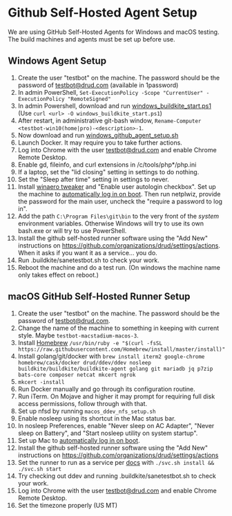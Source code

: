 # Github Self-Hosted Agent Setup

We are using GitHub Self-Hosted Agents for Windows and macOS testing. The build machines and agents must be set up before use.

## Windows Agent Setup

1. Create the user "testbot" on the machine. The password should be the password of testbot@drud.com (available in 1password)
2. In admin PowerShell, `Set-ExecutionPolicy -Scope "CurrentUser" -ExecutionPolicy "RemoteSigned"`
3. In admin Powershell, download and run [windows_buildkite_start.ps1](scripts/windows_buildkite_start.ps1) (Use `curl <url> -O windows_buildkite_start.ps1`)
4. After restart, in administrative git-bash window, `Rename-Computer <testbot-win10(home|pro)-<description>-1`.
5. Now download and run [windows_github_agent_setup.sh](scripts/windows_github_agent_setup.sh)
6. Launch Docker. It may require you to take further actions.
7. Log into Chrome with the user testbot@drud.com and enable Chrome Remote Desktop.
8. Enable gd, fileinfo, and curl extensions in /c/tools/php*/php.ini
9. If a laptop, set the "lid closing" setting in settings to do nothing.
10. Set the "Sleep after time" setting in settings to never.
11. Install [winaero tweaker](https://winaero.com/request.php?1796) and "Enable user autologin checkbox". Set up the machine to [automatically log in on boot](https://www.cnet.com/how-to/automatically-log-in-to-your-windows-10-pc/).  Then run netplwiz, provide the password for the main user, uncheck the "require a password to log in".
12. Add the path `C:\Program Files\git\bin` to the very front of the *system* environment variables. Otherwise Windows will try to use its own bash.exe or will try to use PowerShell.
13. Install the github self-hosted runner software using the "Add New" instructions on <https://github.com/organizations/drud/settings/actions>. When it asks if you want it as a service... you do.
14. Run .buildkite/sanetestbot.sh to check your work.
15. Reboot the machine and do a test run. (On windows the machine name only takes effect on reboot.)

## macOS GitHub Self-Hosted Runner Setup

1. Create the user "testbot" on the machine. The password should be the password of testbot@drud.com.
2. Change the name of the machine to something in keeping with current style. Maybe `testbot-macstadium-macos-3`.
3. Install [Homebrew](https://brew.sh/) `/usr/bin/ruby -e "$(curl -fsSL https://raw.githubusercontent.com/Homebrew/install/master/install)"`
4. Install golang/git/docker with `brew install iterm2 google-chrome  homebrew/cask/docker drud/ddev/ddev nosleep buildkite/buildkite/buildkite-agent golang git mariadb jq p7zip bats-core composer netcat mkcert ngrok`
5. `mkcert -install`
6. Run Docker manually and go through its configuration routine.
7. Run iTerm. On Mojave and higher it may prompt for requiring full disk access permissions, follow through with that.
8. Set up nfsd by running `macos_ddev_nfs_setup.sh`
9. Enable nosleep using its shortcut in the Mac status bar.
10. In nosleep Preferences, enable "Never sleep on AC Adapter", "Never sleep on Battery", and "Start nosleep utility on system startup".
11. Set up Mac to [automatically log in on boot](https://support.apple.com/en-us/HT201476).
12. Install the github self-hosted runner software using the "Add New" instructions on <https://github.com/organizations/drud/settings/actions>
13. Set the runner to run as a service per [docs](https://docs.github.com/en/free-pro-team@latest/actions/hosting-your-own-runners/configuring-the-self-hosted-runner-application-as-a-service) with `./svc.sh install && ./svc.sh start`
14. Try checking out ddev and running .buildkite/sanetestbot.sh to check your work.
15. Log into Chrome with the user testbot@drud.com and enable Chrome Remote Desktop.
16. Set the timezone properly (US MT)
